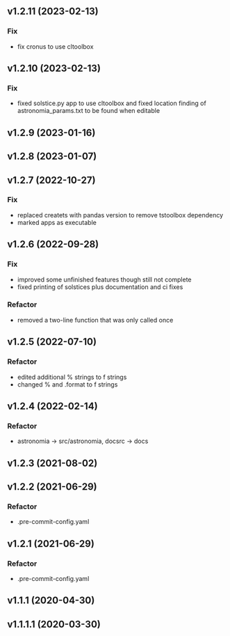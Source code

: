 ## v1.2.11 (2023-02-13)

### Fix

- fix cronus to use cltoolbox

## v1.2.10 (2023-02-13)

### Fix

- fixed solstice.py app to use cltoolbox and fixed location finding of astronomia_params.txt to be found when editable

## v1.2.9 (2023-01-16)

## v1.2.8 (2023-01-07)

## v1.2.7 (2022-10-27)

### Fix

- replaced createts with pandas version to remove tstoolbox dependency
- marked apps as executable

## v1.2.6 (2022-09-28)

### Fix

- improved some unfinished features though still not complete
- fixed printing of solstices plus documentation and ci fixes

### Refactor

- removed a two-line function that was only called once

## v1.2.5 (2022-07-10)

### Refactor

- edited additional % strings to f strings
- changed % and .format to f strings

## v1.2.4 (2022-02-14)

### Refactor

- astronomia -> src/astronomia, docsrc -> docs

## v1.2.3 (2021-08-02)

## v1.2.2 (2021-06-29)

### Refactor

- .pre-commit-config.yaml

## v1.2.1 (2021-06-29)

### Refactor

- .pre-commit-config.yaml

## v1.1.1 (2020-04-30)

## v1.1.1.1 (2020-03-30)
